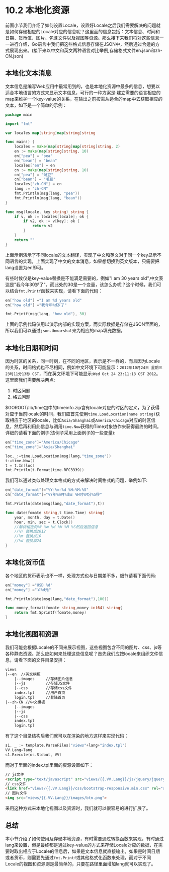 # 10.2 本地化资源

前面小节我们介绍了如何设置Locale，设置好Locale之后我们需要解决的问题就是如何存储相应的Locale对应的信息呢？这里面的信息包括：文本信息、时间和日期、货币值、图片、包含文件以及视图等资源。那么接下来我们将对这些信息一一进行介绍，Go语言中我们把这些格式信息存储在JSON中，然后通过合适的方式展现出来。(接下来以中文和英文两种语言对比举例,存储格式文件en.json和zh-CN.json)

## 本地化文本消息

文本信息是编写Web应用中最常用到的，也是本地化资源中最多的信息，想要以适合本地语言的方式来显示文本信息，可行的一种方案是:建立需要的语言相应的map来维护一个key-value的关系，在输出之前按需从适合的map中去获取相应的文本，如下是一个简单的示例：

```Go
package main

import "fmt"

var locales map[string]map[string]string

func main() {
    locales = make(map[string]map[string]string, 2)
    en := make(map[string]string, 10)
    en["pea"] = "pea"
    en["bean"] = "bean"
    locales["en"] = en
    cn := make(map[string]string, 10)
    cn["pea"] = "豌豆"
    cn["bean"] = "毛豆"
    locales["zh-CN"] = cn
    lang := "zh-CN"
    fmt.Println(msg(lang, "pea"))
    fmt.Println(msg(lang, "bean"))
}

func msg(locale, key string) string {
    if v, ok := locales[locale]; ok {
        if v2, ok := v[key]; ok {
            return v2
        }
    }
    return ""
}
```

上面示例演示了不同locale的文本翻译，实现了中文和英文对于同一个key显示不同语言的实现，上面实现了中文的文本消息，如果想切换到英文版本，只需要把lang设置为en即可。

有些时候仅是key-value替换是不能满足需要的，例如"I am 30 years old",中文表达是"我今年30岁了"，而此处的30是一个变量，该怎么办呢？这个时候，我们可以结合`fmt.Printf`函数来实现，请看下面的代码：

```Go
en["how old"] ="I am %d years old"
cn["how old"] ="我今年%d岁了"

fmt.Printf(msg(lang, "how old"), 30)
```

上面的示例代码仅用以演示内部的实现方案，而实际数据是存储在JSON里面的，所以我们可以通过`json.Unmarshal`来为相应的map填充数据。

## 本地化日期和时间

因为时区的关系，同一时刻，在不同的地区，表示是不一样的，而且因为Locale的关系，时间格式也不尽相同，例如中文环境下可能显示：`2012年10月24日 星期三 23时11分13秒 CST`，而在英文环境下可能显示:`Wed Oct 24 23:11:13 CST 2012`。这里面我们需要解决两点:

1. 时区问题
2. 格式问题

$GOROOT/lib/time包中的timeinfo.zip含有locale对应的时区的定义，为了获得对应于当前locale的时间，我们应首先使用`time.LoadLocation(name string)`获取相应于地区的locale，比如`Asia/Shanghai`或`America/Chicago`对应的时区信息，然后再利用此信息与调用`time.Now`获得的Time对象协作来获得最终的时间。详细的请看下面的例子(该例子采用上面例子的一些变量):

```Go
en["time_zone"]="America/Chicago"
cn["time_zone"]="Asia/Shanghai"

loc,_:=time.LoadLocation(msg(lang,"time_zone"))
t:=time.Now()
t = t.In(loc)
fmt.Println(t.Format(time.RFC3339))
```

我们可以通过类似处理文本格式的方式来解决时间格式的问题，举例如下:

```Go
en["date_format"]="%Y-%m-%d %H:%M:%S"
cn["date_format"]="%Y年%m月%d日 %H时%M分%S秒"

fmt.Println(date(msg(lang,"date_format"),t))

func date(fomate string,t time.Time) string{
    year, month, day = t.Date()
    hour, min, sec = t.Clock()
    //解析相应的%Y %m %d %H %M %S然后返回信息
    //%Y 替换成2012
    //%m 替换成10
    //%d 替换成24
}
```

## 本地化货币值

各个地区的货币表示也不一样，处理方式也与日期差不多，细节请看下面代码:

```Go
en["money"] ="USD %d"
cn["money"] ="￥%d元"

fmt.Println(date(msg(lang,"date_format"),100))

func money_format(fomate string,money int64) string{
    return fmt.Sprintf(fomate,money)
}
```

## 本地化视图和资源

我们可能会根据Locale的不同来展示视图，这些视图包含不同的图片、css、js等各种静态资源。那么应如何来处理这些信息呢？首先我们应按locale来组织文件信息，请看下面的文件目录安排：

```html
views
|--en  //英文模板
    |--images     //存储图片信息
    |--js         //存储JS文件
    |--css        //存储css文件
    index.tpl     //用户首页
    login.tpl     //登陆首页
|--zh-CN //中文模板
    |--images
    |--js
    |--css
    index.tpl
    login.tpl
```

有了这个目录结构后我们就可以在渲染的地方这样来实现代码：

```Go
s1, _ := template.ParseFiles("views"+lang+"index.tpl")
VV.Lang=lang
s1.Execute(os.Stdout, VV)
```

而对于里面的index.tpl里面的资源设置如下：

```html
// js文件
<script type="text/javascript" src="views/{{.VV.Lang}}/js/jquery/jquery-1.8.0.min.js"></script>
// css文件
<link href="views/{{.VV.Lang}}/css/bootstrap-responsive.min.css" rel="stylesheet">
// 图片文件
<img src="views/{{.VV.Lang}}/images/btn.png">
```

采用这种方式来本地化视图以及资源时，我们就可以很容易的进行扩展了。

## 总结

本小节介绍了如何使用及存储本地资源，有时需要通过转换函数来实现，有时通过lang来设置，但是最终都是通过key-value的方式来存储Locale对应的数据，在需要时取出相应于Locale的信息后，如果是文本信息就直接输出，如果是时间日期或者货币，则需要先通过`fmt.Printf`或其他格式化函数来处理，而对于不同Locale的视图和资源则是最简单的，只要在路径里面增加lang就可以实现了。